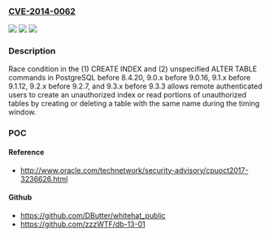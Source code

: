 ### [CVE-2014-0062](https://cve.mitre.org/cgi-bin/cvename.cgi?name=CVE-2014-0062)
![](https://img.shields.io/static/v1?label=Product&message=n%2Fa&color=blue)
![](https://img.shields.io/static/v1?label=Version&message=%3D%20n%2Fa%20&color=brighgreen)
![](https://img.shields.io/static/v1?label=Vulnerability&message=n%2Fa&color=brighgreen)

### Description

Race condition in the (1) CREATE INDEX and (2) unspecified ALTER TABLE commands in PostgreSQL before 8.4.20, 9.0.x before 9.0.16, 9.1.x before 9.1.12, 9.2.x before 9.2.7, and 9.3.x before 9.3.3 allows remote authenticated users to create an unauthorized index or read portions of unauthorized tables by creating or deleting a table with the same name during the timing window.

### POC

#### Reference
- http://www.oracle.com/technetwork/security-advisory/cpuoct2017-3236626.html

#### Github
- https://github.com/DButter/whitehat_public
- https://github.com/zzzWTF/db-13-01

